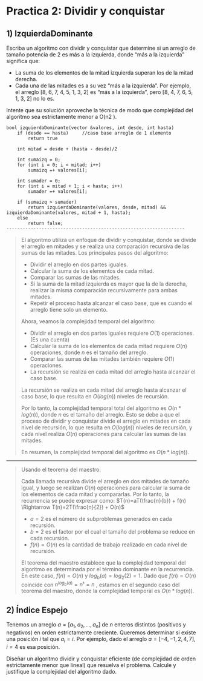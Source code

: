# Practica 2: Dividir y conquistar

## 1) IzquierdaDominante

Escriba un algoritmo con dividir y conquistar que determine si un arreglo de tamaño potencia de 2 es más a la izquierda, donde “más a la izquierda” significa que:

- La suma de los elementos de la mitad izquierda superan los de la mitad derecha.
- Cada una de las mitades es a su vez “más a la izquierda”. Por ejemplo, el arreglo [8, 6, 7, 4, 5, 1, 3, 2] es “más a la izquierda”, pero [8, 4, 7, 6, 5, 1, 3, 2] no lo es.

Intente que su solución aproveche la técnica de modo que complejidad del algoritmo sea estrictamente menor a O(n2 ).

    bool izquierdaDominante(vector &valores, int desde, int hasta)
        if (desde == hasta)     //caso base arreglo de 1 elemento
            return true
        
        int mitad = desde + (hasta - desde)/2

        int sumaizq = 0;
        for (int i = 0; i < mitad; i++)
            sumaizq =+ valores[i];
        
        int sumader = 0;
        for (int i = mitad + 1; i < hasta; i++)
            sumader =+ valores[i];

        if (sumaizq > sumader)
            return izquierdaDominante(valores, desde, mitad) && izquierdaDominante(valores, mitad + 1, hasta);
        else
            return false;
    ------------------------------------------------------------------

> El algoritmo utiliza un enfoque de dividir y conquistar, donde se divide el arreglo en mitades y se realiza una comparación recursiva de las sumas de las mitades. Los principales pasos del algoritmo:
>
> - Dividir el arreglo en dos partes iguales.
> - Calcular la suma de los elementos de cada mitad.
> - Comparar las sumas de las mitades.
> - Si la suma de la mitad izquierda es mayor que la de la derecha, realizar la misma comparación recursivamente para ambas mitades.
> - Repetir el proceso hasta alcanzar el caso base, que es cuando el arreglo tiene solo un elemento.
>
> Ahora, veamos la complejidad temporal del algoritmo:
>
> - Dividir el arreglo en dos partes iguales requiere $O(1)$ operaciones. (Es una cuenta)
> - Calcular la suma de los elementos de cada mitad requiere $O(n)$ operaciones, donde $n$ es el tamaño del arreglo.
> - Comparar las sumas de las mitades también requiere $O(1)$ operaciones.
> - La recursión se realiza en cada mitad del arreglo hasta alcanzar el caso base.
>
> La recursión se realiza en cada mitad del arreglo hasta alcanzar el caso base, lo que resulta en $O(log(n))$ niveles de recursión.
>
> Por lo tanto, la complejidad temporal total del algoritmo es $O(n*log⁡(n))$, donde $n$ es el tamaño del arreglo. Esto se debe a que el proceso de dividir y conquistar divide el arreglo en mitades en cada nivel de recursión, lo que resulta en $O(log(n))$ niveles de recursión, y cada nivel realiza $O(n)$ operaciones para calcular las sumas de las mitades.
>
>En resumen, la complejidad temporal del algoritmo es $O(n*log⁡(n))$.
------
>
> Usando el teorema del maestro:
>
> Cada llamada recursiva divide el arreglo en dos mitades de tamaño igual, y luego se realizan $O(n)$ operaciones para calcular la suma de los elementos de cada mitad y compararlas. Por lo tanto, la recurrencia se puede expresar como: $T(n)=aT(\frac{n}{b}) + f(n) \Rightarrow T(n)=2T(\frac{n}{2}) + O(n)$
>
> - $a = 2$ es el número de subproblemas generados en cada recursión.
> - $b = 2$ es el factor por el cual el tamaño del problema se reduce en cada recursión.
> - $f(n) = O(n)$ es la cantidad de trabajo realizado en cada nivel de recursión.
>
> El teorema del maestro establece que la complejidad temporal del algoritmo es determinada por el término dominante en la recurrencia. En este caso, $f(n) = O(n)$ y $log⁡_{b}(a) = log_{2}(2) = 1$. Dado que $f(n)=O(n)$ coincide con $n^{log⁡_b(a)} = n¹ = n$ , estamos en el segundo caso del teorema del maestro, donde la complejidad temporal es $O(n*log(n))$.    

## 2) Índice Espejo

Tenemos un arreglo $a = [a_1, a_2, . . . , a_n]$ de $n$ enteros distintos (positivos y negativos) en orden estrictamente creciente. Queremos determinar si existe una posición $i$ tal que $a_i = i$. Por ejemplo, dado el arreglo $a = [−4,−1, 2, 4, 7]$, $i = 4$ es esa posición.

Diseñar un algoritmo dividir y conquistar eficiente (de complejidad de orden estrictamente menor que lineal) que resuelva el problema. Calcule y justifique la complejidad del algoritmo dado.

